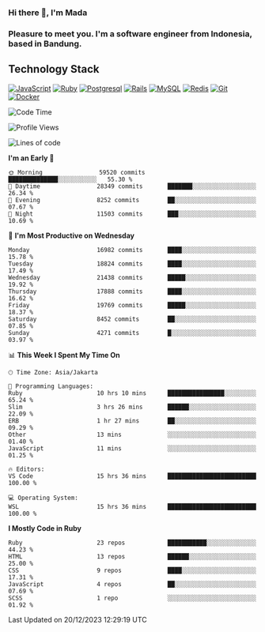 ### Hi there 👋, I'm Mada
### Pleasure to meet you. I'm a software engineer from Indonesia, based in Bandung.

## Technology Stack

[![JavaScript](https://img.shields.io/badge/-JavaScript-%23F7DF1C?style=flat-square&logo=javascript&logoColor=000000&labelColor=%23F7DF1C&color=%23FFCE5A)](https://www.javascript.com/)
[![Ruby](https://img.shields.io/badge/Ruby-CC342D?style=flat-square&logo=ruby&logoColor=white)](https://www.ruby-lang.org/en/)
[![Postgresql](https://img.shields.io/badge/PostgreSQL-316192?style=flat-square&logo=postgresql&logoColor=ffffff)](https://www.postgresql.org/)
[![Rails](https://img.shields.io/badge/Ruby_on_Rails-CC0000?style=flat-square&logo=ruby-on-rails&logoColor=white)](https://rubyonrails.org/)
[![MySQL](https://img.shields.io/badge/-MySQL-4479A1?style=flat-square&logo=MySQL&logoColor=ffffff)](https://www.mysql.com/)
[![Redis](https://img.shields.io/badge/-Redis-DC382D?style=flat-square&logo=Redis&logoColor=ffffff)](https://redis.io/)
[![Git](https://img.shields.io/badge/-Git-%23F05032?style=flat-square&logo=git&logoColor=%23ffffff)](https://git-scm.com/)
[![Docker](https://img.shields.io/badge/-Docker-2496ED?style=flat-square&logo=docker&logoColor=ffffff)](https://www.docker.com/)
<!--
**madaarya/madaarya** is a ✨ _special_ ✨ repository because its `README.md` (this file) appears on your GitHub profile.

Here are some ideas to get you started:

- 🔭 I’m currently working on ...
- 🌱 I’m currently learning ...
- 👯 I’m looking to collaborate on ...
- 🤔 I’m looking for help with ...
- 💬 Ask me about ...
- 📫 How to reach me: ...
- 😄 Pronouns: ...
- ⚡ Fun fact: ...
-->
<!--START_SECTION:waka-->
![Code Time](http://img.shields.io/badge/Code%20Time-5%2C764%20hrs%2011%20mins-blue)

![Profile Views](http://img.shields.io/badge/Profile%20Views-0-blue)

![Lines of code](https://img.shields.io/badge/From%20Hello%20World%20I%27ve%20Written-40.4%20million%20lines%20of%20code-blue)

**I'm an Early 🐤** 

```text
🌞 Morning                59520 commits       ██████████████░░░░░░░░░░░   55.30 % 
🌆 Daytime                28349 commits       ███████░░░░░░░░░░░░░░░░░░   26.34 % 
🌃 Evening                8252 commits        ██░░░░░░░░░░░░░░░░░░░░░░░   07.67 % 
🌙 Night                  11503 commits       ███░░░░░░░░░░░░░░░░░░░░░░   10.69 % 
```
📅 **I'm Most Productive on Wednesday** 

```text
Monday                   16982 commits       ████░░░░░░░░░░░░░░░░░░░░░   15.78 % 
Tuesday                  18824 commits       ████░░░░░░░░░░░░░░░░░░░░░   17.49 % 
Wednesday                21438 commits       █████░░░░░░░░░░░░░░░░░░░░   19.92 % 
Thursday                 17888 commits       ████░░░░░░░░░░░░░░░░░░░░░   16.62 % 
Friday                   19769 commits       █████░░░░░░░░░░░░░░░░░░░░   18.37 % 
Saturday                 8452 commits        ██░░░░░░░░░░░░░░░░░░░░░░░   07.85 % 
Sunday                   4271 commits        █░░░░░░░░░░░░░░░░░░░░░░░░   03.97 % 
```


📊 **This Week I Spent My Time On** 

```text
🕑︎ Time Zone: Asia/Jakarta

💬 Programming Languages: 
Ruby                     10 hrs 10 mins      ████████████████░░░░░░░░░   65.24 % 
Slim                     3 hrs 26 mins       ██████░░░░░░░░░░░░░░░░░░░   22.09 % 
ERB                      1 hr 27 mins        ██░░░░░░░░░░░░░░░░░░░░░░░   09.29 % 
Other                    13 mins             ░░░░░░░░░░░░░░░░░░░░░░░░░   01.40 % 
JavaScript               11 mins             ░░░░░░░░░░░░░░░░░░░░░░░░░   01.25 % 

🔥 Editors: 
VS Code                  15 hrs 36 mins      █████████████████████████   100.00 % 

💻 Operating System: 
WSL                      15 hrs 36 mins      █████████████████████████   100.00 % 
```

**I Mostly Code in Ruby** 

```text
Ruby                     23 repos            ███████████░░░░░░░░░░░░░░   44.23 % 
HTML                     13 repos            ██████░░░░░░░░░░░░░░░░░░░   25.00 % 
CSS                      9 repos             ████░░░░░░░░░░░░░░░░░░░░░   17.31 % 
JavaScript               4 repos             ██░░░░░░░░░░░░░░░░░░░░░░░   07.69 % 
SCSS                     1 repo              ░░░░░░░░░░░░░░░░░░░░░░░░░   01.92 % 
```




 Last Updated on 20/12/2023 12:29:19 UTC
<!--END_SECTION:waka-->
